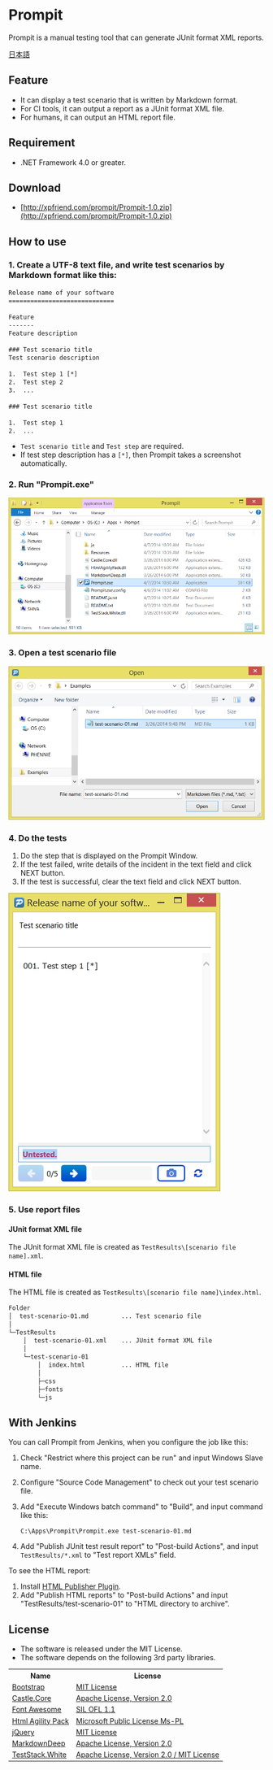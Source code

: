 Prompit
=======

Prompit is a manual testing tool that can generate JUnit format XML reports.

[日本語](./README.ja.md)

Feature
-------
*   It can display a test scenario that is written by Markdown format.
*   For CI tools, it can output a report as a JUnit format XML file.
*   For humans, it can output an HTML report file.


Requirement
-----------
*   .NET Framework 4.0 or greater.


Download
--------
*   [http://xpfriend.com/prompit/Prompit-1.0.zip](http://xpfriend.com/prompit/Prompit-1.0.zip)


How to use
----------
### 1. Create a UTF-8 text file, and write test scenarios by Markdown format like this:

````
Release name of your software
=============================

Feature
-------
Feature description

### Test scenario title
Test scenario description

1.  Test step 1 [*]
2.  Test step 2
3.  ...

### Test scenario title

1.  Test step 1
2.  ...
````

*   `Test scenario title` and `Test step` are required.
*   If test step description has a `[*]`, then Prompit takes a screenshot automatically.


### 2. Run "Prompit.exe"

![Run "Prompit.exe"](./Document/images/HowToUse-01.png)


### 3. Open a test scenario file

![Open the test scenario file](./Document/images/HowToUse-02.png)


### 4. Do the tests
1.  Do the step that is displayed on the Prompit Window.
2.  If the test failed, write details of the incident in the text field and click NEXT button.
3.  If the test is successful, clear the text field and click NEXT button.

![Do the tests](./Document/images/HowToUse-03.png)


### 5. Use report files

#### JUnit format XML file

The JUnit format XML file is created as `TestResults\[scenario file name].xml`.

#### HTML file

The HTML file is created as `TestResults\[scenario file name]\index.html`.

    Folder
    │  test-scenario-01.md         ... Test scenario file
    │
    └─TestResults
        │  test-scenario-01.xml    ... JUnit format XML file
        │
        └─test-scenario-01
            │  index.html          ... HTML file
            │
            ├─css
            ├─fonts
            └─js


With Jenkins
------------

You can call Prompit from Jenkins, when you configure the job like this:

1.  Check "Restrict where this project can be run" and input Windows Slave name.
2.  Configure "Source Code Management" to check out your test scenario file.
3.  Add "Execute Windows batch command" to "Build", and input command like this:

        C:\Apps\Prompit\Prompit.exe test-scenario-01.md

4.  Add "Publish JUnit test result report" to "Post-build Actions", 
    and input `TestResults/*.xml` to "Test report XMLs" field.

To see the HTML report: 

1.  Install [HTML Publisher Plugin](https://wiki.jenkins-ci.org/display/JENKINS/HTML+Publisher+Plugin).
2.  Add "Publish HTML reports" to "Post-build Actions" and input "TestResults/test-scenario-01" to 
    "HTML directory to archive".


License
-------
*   The software is released under the MIT License.
*   The software depends on the following 3rd party libraries.

<table>
<tr><th>Name</th><th>License</th></tr>
<tr><td><a href="http://getbootstrap.com/">Bootstrap</a></td><td><a href="https://github.com/twbs/bootstrap/blob/master/LICENSE">MIT License</a></td></tr>
<tr><td><a href="http://docs.castleproject.org/">Castle.Core</a></td><td><a href="http://www.apache.org/licenses/LICENSE-2.0.txt">Apache License, Version 2.0</a></td></tr>
<tr><td><a href="http://fortawesome.github.io/Font-Awesome/">Font Awesome</a></td><td><a href="http://fortawesome.github.io/Font-Awesome/license/">SIL OFL 1.1</a></td></tr>
<tr><td><a href="http://htmlagilitypack.codeplex.com/">Html Agility Pack</a></td><td><a href="http://htmlagilitypack.codeplex.com/license">Microsoft Public License Ms-PL</a></td></tr>
<tr><td><a href="http://jquery.com/">jQuery</a></td><td><a href="https://jquery.org/license/">MIT License</a></td></tr>
<tr><td><a href="http://www.toptensoftware.com/markdowndeep/">MarkdownDeep</a></td><td><a href="http://www.toptensoftware.com/markdowndeep/license">Apache License, Version 2.0</a></td></tr>
<tr><td><a href="https://github.com/TestStack/White">TestStack.White</a></td><td><a href="https://github.com/TestStack/White/blob/master/LICENSE.txt">Apache License, Version 2.0 / MIT License</a></td></tr>
</table>
